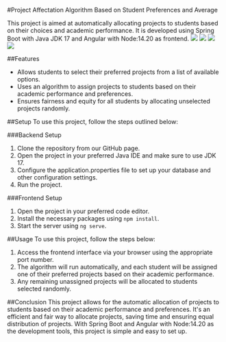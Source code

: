 #Project Affectation Algorithm Based on Student Preferences and Average

This project is aimed at automatically allocating projects to students based on their choices and academic performance. It is developed using Spring Boot with Java JDK 17 and Angular with Node:14.20 as frontend.
<img src="https://github.com/taieblagha/taieblagha/blob/main/Affect0.png?raw=true"   />
<img src="https://github.com/taieblagha/taieblagha/blob/main/Affect1.png?raw=true"   />
<img src="https://github.com/taieblagha/taieblagha/blob/main/Affect2.png?raw=true"   />
<img src="https://github.com/taieblagha/taieblagha/blob/main/Affect3.png?raw=true"   />

##Features
- Allows students to select their preferred projects from a list of available options.
- Uses an algorithm to assign projects to students based on their academic performance and preferences.
- Ensures fairness and equity for all students by allocating unselected projects randomly.

##Setup
To use this project, follow the steps outlined below:

###Backend Setup
1. Clone the repository from our GitHub page.
2. Open the project in your preferred Java IDE and make sure to use JDK 17.
3. Configure the application.properties file to set up your database and other configuration settings.
4. Run the project.

###Frontend Setup
1. Open the project in your preferred code editor.
2. Install the necessary packages using `npm install`.
3. Start the server using `ng serve`.

##Usage
To use this project, follow the steps below:

1. Access the frontend interface via your browser using the appropriate port number.
2. The algorithm will run automatically, and each student will be assigned one of their preferred projects based on their academic performance.
3. Any remaining unassigned projects will be allocated to students selected randomly.

##Conclusion
This project allows for the automatic allocation of projects to students based on their academic performance and preferences. It's an efficient and fair way to allocate projects, saving time and ensuring equal distribution of projects. With Spring Boot and Angular with Node:14.20 as the development tools, this project is simple and easy to set up.




